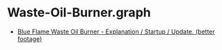 # Waste-Oil-Burner.graph
- [Blue Flame Waste Oil Burner - Explanation / Startup / Update. (better footage)](https://youtu.be/YzhRCZDbnOA)
